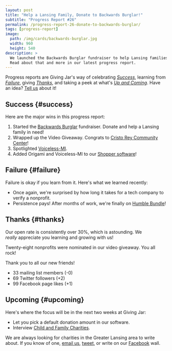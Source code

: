 ```yaml
---
layout: post
title: "Help a Lansing Family, Donate to Backwards Burglar!"
subtitle: "Progress Report #26"
permalink: /progress-report-26-donate-to-backwards-burglar/
tags: [progress-report]
image:
  path: /img/cards/backwards-burglar.jpg
  width: 960
  height: 540
description: >
  We launched the Backwards Burglar fundraiser to help Lansing families in need!
  Read about that and more in our latest progress report.
---
```


Progress reports are Giving Jar's way of celebrating *[Success][1]*, learning from *[Failure][2]*, giving *[Thanks][3]*, and taking a peek at what's *[Up and Coming][4]*. Have an idea? [Tell us][5] about it!

## Success {#success}

Here are the major wins in this progress report:

1. Started the [Backwards Burglar][11] fundraiser. Donate and help a Lansing family in need!
2. Wrapped up the Video Giveaway. Congrats to [Cristo Rey Community Center][12]!
3. Spotlighted [Voiceless-MI][9].
4. Added Origami and Voiceless-MI to our [Shopper software][8]!

## Failure {#failure}

Failure is okay if you learn from it. Here's what we learned recently:

* Once again, we're surprised by how long it takes for a tech company to verify a nonprofit.
* Persistence pays! After months of work, we're finally on [Humble Bundle][13]!

## Thanks {#thanks}

Our open rate is consistently over 30%, which is astounding. We _really_ appreciate you learning and growing with us!

Twenty-eight nonprofits were nominated in our video giveaway. You all rock!

Thank you to all our new friends!

* 33 mailing list members (-0)
* 69 Twitter followers (+2)
* 99 Facebook page likes (+1)

## Upcoming {#upcoming}

Here's where the focus will be in the next two weeks at Giving Jar:

* Let you pick a default donation amount in our software.
* Interview [Child and Family Charities][10].

We are always looking for charities in the Greater Lansing area to write about. If you know of one, [email us][5], [tweet][6], or write on our [Facebook][7] wall.



[1]: #success "Success Section"
[2]: #failure "Failure Section"
[3]: #thanks "Thanks Section"
[4]: #upcoming "Upcoming Section"
[5]: mailto:hello@givingjar.org "Email Giving Jar"
[6]: https://twitter.com/givingjar "Giving Jar on Twitter"
[7]: https://www.facebook.com/givingjarorg "Giving Jar on Facebook"
[8]: http://bit.ly/GivingJarShopper "Giving Jar Shopper for Chrome"
[9]: http://blog.givingjar.org/charity-spotlight-voiceless-mi/ "Voiceless-MI Spotlight"
[10]: http://www.childandfamily.org/ "Child and Family Charities Homepage"
[11]: https://www.facebook.com/donate/10211106785646477/ "Backwards Burglar Fundraiser on Facebook"
[12]: http://www.cristoreycommunity.org/ "Cristo Rey Community Center Homepage"
[13]: https://www.humblebundle.com/store?charity=196655 "Choose Giving Jar when you shop on Humble Bundle"

